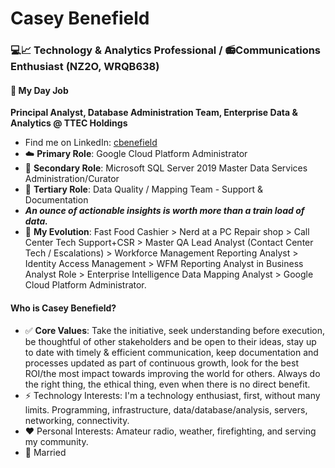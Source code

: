 # Casey Benefield
### 💻📈 Technology & Analytics Professional / 📻Communications Enthusiast (NZ2O, WRQB638)

#### 🏢 My Day Job
__Principal Analyst, Database Administration Team, Enterprise Data & Analytics @ TTEC Holdings__
* Find me on LinkedIn: [cbenefield](https://www.linkedin.com/in/cbenefield/)
* ☁️ __Primary Role__: Google Cloud Platform Administrator
* 🔑 __Secondary Role__: Microsoft SQL Server 2019 Master Data Services Administration/Curator
* 🚥 __Tertiary Role__: Data Quality / Mapping Team - Support & Documentation
* *__An ounce of actionable insights is worth more than a train load of data.__*
* 🌟 __My Evolution__: Fast Food Cashier > Nerd at a PC Repair shop > Call Center Tech Support+CSR > Master QA Lead Analyst (Contact Center Tech / Escalations) > Workforce Management Reporting Analyst > Identity Access Management > WFM Reporting Analyst in Business Analyst Role > Enterprise Intelligence Data Mapping Analyst > Google Cloud Platform Administrator.
  
#### Who is Casey Benefield?
* ✅ __Core Values__: Take the initiative, seek understanding before execution, be thoughtful of other stakeholders and be open to their ideas, stay up to date with timely & efficient communication, keep documentation and processes updated as part of continuous growth, look for the best ROI/the most impact towards improving the world for others. Always do the right thing, the ethical thing, even when there is no direct benefit.
* ⚡ Technology Interests: I'm a technology enthusiast, first, without many limits. Programming, infrastructure, data/database/analysis, servers, networking, connectivity.
* ❤️ Personal Interests: Amateur radio, weather, firefighting, and serving my community.
* 💞 Married

